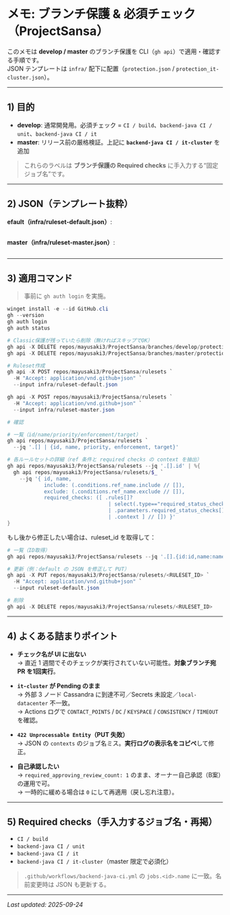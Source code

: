 # メモ: ブランチ保護 & 必須チェック（ProjectSansa）

このメモは **develop / master** のブランチ保護を CLI（`gh api`）で適用・確認する手順です。  
JSON テンプレートは `infra/` 配下に配置（`protection.json` / `protection_it-cluster.json`）。

---

## 1) 目的

- **develop**: 通常開発用。必須チェック = `CI / build`、`backend-java CI / unit`、`backend-java CI / it`  
- **master**: リリース前の厳格検証。上記に **`backend-java CI / it-cluster`** を追加

> これらのラベルは **ブランチ保護の Required checks** に手入力する“固定ジョブ名”です。

---

## 2) JSON（テンプレート抜粋）

**efault（infra/ruleset-default.json）**:
```json

```

**master（infra/ruleset-master.json）**:
```json

```

---

## 3) 適用コマンド

> 事前に `gh auth login` を実施。

```powershell
winget install -e --id GitHub.cli
gh --version
gh auth login
gh auth status
```

```powershell
# Classic保護が残っていたら削除（無ければスキップでOK）
gh api -X DELETE repos/mayusaki3/ProjectSansa/branches/develop/protection
gh api -X DELETE repos/mayusaki3/ProjectSansa/branches/master/protection

# Ruleset作成
gh api -X POST repos/mayusaki3/ProjectSansa/rulesets `
  -H "Accept: application/vnd.github+json" `
  --input infra/ruleset-default.json

gh api -X POST repos/mayusaki3/ProjectSansa/rulesets `
  -H "Accept: application/vnd.github+json" `
  --input infra/ruleset-master.json

# 確認

# 一覧（id/name/priority/enforcement/target）
gh api repos/mayusaki3/ProjectSansa/rulesets `
  --jq '.[] | {id, name, priority, enforcement, target}'

# 各ルールセットの詳細（ref 条件と required checks の context を抽出）
gh api repos/mayusaki3/ProjectSansa/rulesets --jq '.[].id' | %{
  gh api repos/mayusaki3/ProjectSansa/rulesets/$_ `
    --jq '{ id, name,
            include: (.conditions.ref_name.include // []),
            exclude: (.conditions.ref_name.exclude // []),
            required_checks: ([ .rules[]?
                                 | select(.type=="required_status_checks")
                                 | .parameters.required_status_checks[]?
                                 | .context ] // []) }'
}
```

もし後から修正したい場合は、ruleset_id を取得して：
```powershell
# 一覧（ID取得）
gh api repos/mayusaki3/ProjectSansa/rulesets --jq '.[].{id:id,name:name,priority:priority}'

# 更新（例：default の JSON を修正して PUT）
gh api -X PUT repos/mayusaki3/ProjectSansa/rulesets/<RULESET_ID> `
  -H "Accept: application/vnd.github+json" `
  --input ruleset-default.json

# 削除
gh api -X DELETE repos/mayusaki3/ProjectSansa/rulesets/<RULESET_ID>
```

---

## 4) よくある詰まりポイント

- **チェック名が UI に出ない**  
  → 直近 1 週間でそのチェックが実行されていない可能性。**対象ブランチ宛 PR を1回実行**。

- **`it-cluster` が Pending のまま**  
  → 外部 3 ノード Cassandra に到達不可／Secrets 未設定／`local-datacenter` 不一致。  
  → Actions ログで `CONTACT_POINTS` / `DC` / `KEYSPACE` / `CONSISTENCY` / `TIMEOUT` を確認。

- **`422 Unprocessable Entity`（PUT 失敗）**  
  → JSON の `contexts` のジョブ名ミス。**実行ログの表示名をコピペ**して修正。

- **自己承認したい**  
  → `required_approving_review_count: 1` のまま、オーナー自己承認（B案）の運用で可。  
  → 一時的に緩める場合は `0` にして再適用（戻し忘れ注意）。

---

## 5) Required checks（手入力するジョブ名・再掲）

- `CI / build`  
- `backend-java CI / unit`  
- `backend-java CI / it`  
- `backend-java CI / it-cluster`（master 限定で必須化）

> `.github/workflows/backend-java-ci.yml` の `jobs.<id>.name` に一致。名前変更時は JSON も更新する。

---

_Last updated: 2025-09-24_
